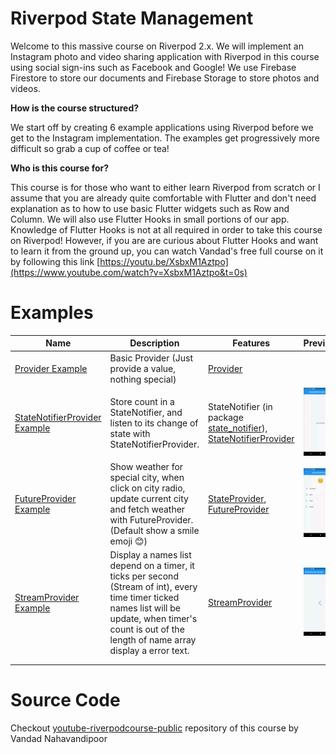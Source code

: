 # Riverpod State Management

Welcome to this massive course on Riverpod 2.x. We will implement an Instagram photo and video sharing application with Riverpod in this course using social sign-ins such as Facebook and Google! We use Firebase Firestore to store our documents and Firebase Storage to store photos and videos.

**How is the course structured?** 

We start off by creating 6 example applications using Riverpod before we get to the Instagram implementation. The examples get progressively more difficult so grab a cup of coffee or tea!

**Who is this course for?** 

This course is for those who want to either learn Riverpod from scratch or  I assume that you are already quite comfortable with Flutter and don't need explanation as to how to use basic Flutter widgets such as Row and Column. We will also use Flutter Hooks in small portions of our app. Knowledge of Flutter Hooks is not at all required in order to take this course on Riverpod! However, if you are are curious about Flutter Hooks and want to learn it from the ground up, you can watch Vandad's free full course on it by following this link [https://youtu.be/XsbxM1Aztpo](https://www.youtube.com/watch?v=XsbxM1Aztpo&t=0s)

# Examples

| Name                                                | Description                                                  | Features                                                     | Preview                                                      |
| --------------------------------------------------- | ------------------------------------------------------------ | ------------------------------------------------------------ | ------------------------------------------------------------ |
| [Provider Example](./example1)                      | Basic Provider (Just provide a value, nothing special)       | [Provider](https://docs-v2.riverpod.dev/zh-Hans/docs/providers/provider) |                                                              |
| [StateNotifierProvider Example](./example2)         | Store count in a StateNotifier, and listen to its change of state with StateNotifierProvider. | StateNotifier (in package [state_notifier](https://pub.dev/packages/state_notifier)), [StateNotifierProvider](https://docs-v2.riverpod.dev/zh-Hans/docs/providers/state_notifier_provider) | ![example2_StateNotifierProvider](.README.assets/example2_StateNotifierProvider.gif) |
| [FutureProvider Example](./example3_futureprovider) | Show weather for special city, when click on city radio, update current city and fetch weather with FutureProvider. (Default show a smile emoji 😊) | [StateProvider](https://docs-v2.riverpod.dev/zh-Hans/docs/providers/state_provider), [FutureProvider](https://docs-v2.riverpod.dev/zh-Hans/docs/providers/future_provider) | ![example3_FutureProvider](.README.assets/example3_FutureProvider.gif) |
| [StreamProvider Example](./example4_streamprovider) | Display a names list depend on a timer, it ticks per second (Stream of int), every time timer ticked names list will be update, when timer's count is out of the length of name array display a error text. | [StreamProvider](https://docs-v2.riverpod.dev/zh-Hans/docs/providers/stream_provider) | ![example4_StreamProvider](.README.assets/example4_StreamProvider.gif) |
|                                                     |                                                              |                                                              |                                                              |
|                                                     |                                                              |                                                              |                                                              |



# Source Code

Checkout [youtube-riverpodcourse-public](https://github.com/vandadnp/youtube-riverpodcourse-public) repository of this course by Vandad Nahavandipoor
